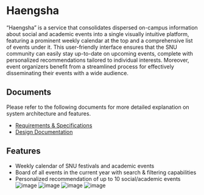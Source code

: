 # Haengsha

“Haengsha” is a service that consolidates dispersed on-campus information about social and academic events into a single visually intuitive platform, featuring a prominent weekly calendar at the top and a comprehensive list of events under it. This user-friendly interface ensures that the SNU community can easily stay up-to-date on upcoming events, complete with personalized recommendations tailored to individual interests. Moreover, event organizers benefit from a streamlined process for effectively disseminating their events with a wide audience.

## Documents

Please refer to the following documents for more detailed explanation on system architecture and features.
- [Requirements & Specifications](https://github.com/snuhcs-course/swpp-2023-project-team-14/wiki/Requirements-&-Specifications)
- [Design Documentation](https://github.com/snuhcs-course/swpp-2023-project-team-14/wiki/Design-Documentation)


## Features

- Weekly calendar of SNU festivals and academic events
- Board of all events in the current year with search & filtering capabilities
- Personalized recommendation of up to 10 social/academic events
![image](https://github.com/Songmin17/swpp-2023-project-team-14/assets/69232608/d1b39d66-c26b-4e42-bc52-dd02f1138748)
![image](https://github.com/Songmin17/swpp-2023-project-team-14/assets/69232608/d7872ce3-0adf-40ee-9eaf-a5568f1276de)
![image](https://github.com/Songmin17/swpp-2023-project-team-14/assets/69232608/ba57ead4-86f7-42e6-b221-480dc31862d1)
![image](https://github.com/Songmin17/swpp-2023-project-team-14/assets/69232608/44b958bc-3807-4e61-90cc-e7f5d64973b0)

